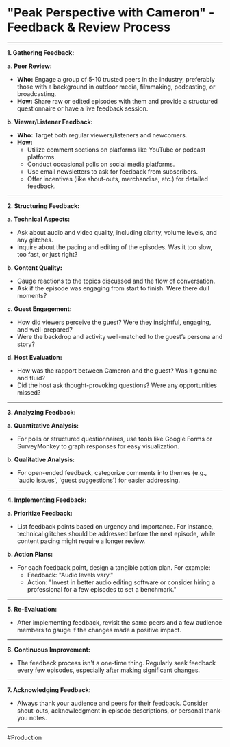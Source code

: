 #  **"Peak Perspective with Cameron" - Feedback & Review Process**

---

**1. Gathering Feedback:**

**a. Peer Review:**
- **Who:** Engage a group of 5-10 trusted peers in the industry, preferably those with a background in outdoor media, filmmaking, podcasting, or broadcasting.
- **How:** Share raw or edited episodes with them and provide a structured questionnaire or have a live feedback session.
  
**b. Viewer/Listener Feedback:**
- **Who:** Target both regular viewers/listeners and newcomers.
- **How:** 
  - Utilize comment sections on platforms like YouTube or podcast platforms.
  - Conduct occasional polls on social media platforms.
  - Use email newsletters to ask for feedback from subscribers.
  - Offer incentives (like shout-outs, merchandise, etc.) for detailed feedback.
  
---

**2. Structuring Feedback:**

**a. Technical Aspects:**
- Ask about audio and video quality, including clarity, volume levels, and any glitches.
- Inquire about the pacing and editing of the episodes. Was it too slow, too fast, or just right?
  
**b. Content Quality:**
- Gauge reactions to the topics discussed and the flow of conversation.
- Ask if the episode was engaging from start to finish. Were there dull moments?

**c. Guest Engagement:**
- How did viewers perceive the guest? Were they insightful, engaging, and well-prepared?
- Were the backdrop and activity well-matched to the guest’s persona and story?

**d. Host Evaluation:**
- How was the rapport between Cameron and the guest? Was it genuine and fluid?
- Did the host ask thought-provoking questions? Were any opportunities missed?

---

**3. Analyzing Feedback:**

**a. Quantitative Analysis:**
- For polls or structured questionnaires, use tools like Google Forms or SurveyMonkey to graph responses for easy visualization.
  
**b. Qualitative Analysis:**
- For open-ended feedback, categorize comments into themes (e.g., 'audio issues', 'guest suggestions') for easier addressing.

---

**4. Implementing Feedback:**

**a. Prioritize Feedback:**
- List feedback points based on urgency and importance. For instance, technical glitches should be addressed before the next episode, while content pacing might require a longer review.

**b. Action Plans:**
- For each feedback point, design a tangible action plan. For example:
  - Feedback: "Audio levels vary."
  - Action: "Invest in better audio editing software or consider hiring a professional for a few episodes to set a benchmark."

---

**5. Re-Evaluation:**

- After implementing feedback, revisit the same peers and a few audience members to gauge if the changes made a positive impact.

---

**6. Continuous Improvement:**

- The feedback process isn't a one-time thing. Regularly seek feedback every few episodes, especially after making significant changes.

---

**7. Acknowledging Feedback:**

- Always thank your audience and peers for their feedback. Consider shout-outs, acknowledgment in episode descriptions, or personal thank-you notes.

---

#Production 